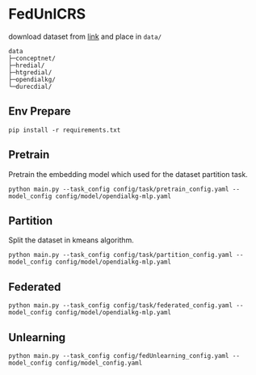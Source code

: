 # FedUnlCRS

download dataset from [link](https://drive.google.com/file/d/1VNWU6d1SRcrucAxQdDcFxRALmVQge2TJ/view?usp=sharing) and place in `data/`

```shell
data
├─conceptnet/
├─hredial/
├─htgredial/
├─opendialkg/
└─durecdial/
```

## Env Prepare

```shell
pip install -r requirements.txt
```

## Pretrain

Pretrain the embedding model which used for the dataset partition task.

```shell
python main.py --task_config config/task/pretrain_config.yaml --model_config config/model/opendialkg-mlp.yaml
```

## Partition

Split the dataset in kmeans algorithm.

```shell
python main.py --task_config config/task/partition_config.yaml --model_config config/model/opendialkg-mlp.yaml
```

## Federated

```shell
python main.py --task_config config/task/federated_config.yaml --model_config config/model/opendialkg-mlp.yaml
```

## Unlearning

```shell
python main.py --task_config config/fedUnlearning_config.yaml --model_config config/model_config.yaml
```